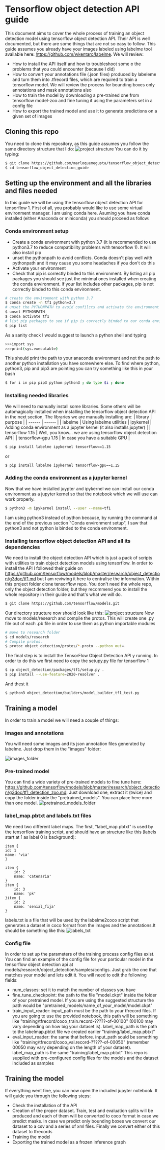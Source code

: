 
# Tensorflow object detection API guide

This document aims to cover the whole process of training an object detection model using tensorflow object detection API. Their API is well documented, but there are some things that are not so easy to follow. This guide assumes you already have your images labeled using labelme tool available here: https://github.com/wkentaro/labelme.
We will review:
  - How to install the API itself and how to troubleshoot some o the problems that you could encounter (because I did)
  - How to convert your annotations file (.json files) produced by labeleme and turn them into .tfrecord files, which are required to train a tensorflow model. We will review the process for bounding boxes only annotations and mask annotations also
  - How to train the model by downloading a pre-trained one from tensorflow model-zoo and fine tuning it using the parameters set in a config file
  - How to export the trained model and use it to generate predictions on a given set of images
    

## Cloning this repo
You need to clone this repository, as this guide assumes you follow the same directory structure that I do:
![project structure](https://github.com/marloquemegusta/tensorflow_object_detection_guide/blob/master/project_structure.PNG?raw=true)
You can do it by typing:
```sh
$ git clone https://github.com/marloquemegusta/tensorflow_object_detection_guide.git
$ cd tensorflow_object_detection_guide
```

##  Setting up the environment and all the libraries and files needed
In this guide we will be using the tensorflow object detection API for tensorflow 1.
First of all, you probably would like to use some virtual environment manager. I am using conda here. Asuming you have conda installed (either Anaconda or miniconda) you should proceed as follow:
### Conda environment setup
- Create a conda environment with python 3.7 (it is recommended to use python3.7 to reduce compatibility problems with tensorflow 1). It will also install pip 
- unset the pythonpath to avoid conflicts. Conda doesn't play well with pythonpath and it may cause you some headaches if you don't do this
- Activate your environment
- Check that pip is correctly binded to this environment. By listing all pip packages you should see just the minimal ones installed when creating the conda environment. If your list includes other packages, pip is not correctly binded to this conda environment.
```sh
# create the environment with python 3.7
$ conda create -n tf1 python=3.7
# unset the PYTHONPATH to avoid confilcts and activate the environment
$ unset PYTHONPATH
$ conda activate tf1
# list pip packages to see if pip is correctly binded to our conda environment
$ pip list
```
As a sanity check I would suggest to launch a python shell and typing
```sh
>>>import sys
>>>print(sys.executable)
```
This should print the path to your anaconda environment and not the path to another python installation you have somewhere else.
To find where python, python3, pip and pip3 are pointing you can try something like this in your bash
```sh
$ for i in pip pip3 python python3 ; do type $i ; done
```
### Installing needed libraries
We will need to manually install some libraries. Some others will be automagically installed when installing the tensorflow object detection API in the next section. The libraries we are manually installing are:
| library | purpose |
| ------ | ------ |
| labelme |  Using labelme utilities
| ipykernel | Adding conda environment as a jupyter kernel (it also installs jupyter) |
| tensorflow 1.15 | Well, you know... we are using tensorflow object detection API |
| tensorflow-gpu 1.15 | In case you have a suitable GPU |

```sh
$ pip install labelme ipykernel tensorflow==1.15
```
or
```sh
$ pip install labelme ipykernel tensorflow-gpu==1.15
```


### Adding the conda environment as a jupyter kernel
Now that we have installed juypter and ipykernel we can install our conda environment as a jupyter kernel so that the notebook which we will use can work properly.
```sh
$ python3 -m ipykernel install --user --name=tf1
```
I am using python3 instead of python because, by running the command at the end of the previous section "Conda environment setup", I saw that python3 and not python is binded to the conda environment.

### Installing tensorflow object detection API and all its dependencies
We need to install the object detection API which is just a pack of scripts with utilities to train object detection models using tensorflow. In order to install the API I followed their guide on https://github.com/tensorflow/models/blob/master/research/object_detection/g3doc/tf1.md but I am reviwing it here to centralise the information.
Within this project folder clone tensorflow repo. You don't need the whole repo, only the object detection folder, but they recommend you to install the whole repository in their guide and that's what we will do.
```sh
$ git clone https://github.com/tensorflow/models.git
```
Our directory structure now should look like this:
![project structure](https://github.com/marloquemegusta/tensorflow_object_detection_guide/blob/master/project_structure_with_models_folder.PNG?raw=true)
Now move to models/research  and compile the protos. This will create one .py file out of each .pb file in order to use them as python importable modules
```sh
# move to research folder
$ cd models/research
# Compile protos.
$ protoc object_detection/protos/*.proto --python_out=.
```

The final step is to install the TensorFlow Object Detection API y running. In order to do this we first need to copy the setupy.py file for tensorflow 1
```sh
$ cp object_detection/packages/tf1/setup.py .
$ pip install --use-feature=2020-resolver .
```
And thest it
```sh
$ python3 object_detection/builders/model_builder_tf1_test.py
```

## Training a model
In order to train a model we will need a couple of things:
### images and annotations
You will need some images and its json annotation files generated by labelme. Just drop them in the "images" folder:

![images_folder](https://github.com/marloquemegusta/tensorflow_object_detection_guide/blob/master/images_folder_beginning.PNG?raw=true)
### Pre-trained model
You can find a wide variety of pre-trained models to fine tune here: https://github.com/tensorflow/models/blob/master/research/object_detection/g3doc/tf1_detection_zoo.md.
Just download one, extract it (twice) and copy the folder inside the "pretrained_models". You can place here more than one model.
![pretrained_models_folder](https://github.com/marloquemegusta/tensorflow_object_detection_guide/blob/master/pretrained_models_folder.PNG?raw=true)
### label_map.pbtxt and labels.txt files
We need two different label maps. The first, "label_map.pbtxt" is used by the tensorflow training script, and should have an structure like this (labels start at 1 as label 0 is background):

    item {
    id: 1
    name: 'via'
    }
    
    item {
        id: 2
        name: 'catenaria'
    }
    item {
        id: 3
        name: 'pk'
    }item {
        id: 2
        name: 'senial_fija'
    }
    
labels.txt is a file that will be used by the labelme2coco script that generates a dataset in coco format from the images and the annotations.It should be something like this:
![labels_txt](https://github.com/marloquemegusta/tensorflow_object_detection_guide/blob/master/labels_txt.PNG?raw=true)
### Config file
In order to set up the parameters of the training process config files exist. You can find an example of the config file for your particular model in the tensorflow object detection api at models/research/object_detection/samples/configs. Just grab the one that matches your model and lets edit it.
You will need to edit the following fields:
- num_classes: set it to match the number of classes you have
- fine_tune_checkpoint: the path to the file "model.ckpt" inside the folder of your pretrained model. If you are using the suggested structure the path would be "pretrained_models/name_of_your_model/model.ckpt"
- train_input_reader: input_path must be the path to your tfrecord files. If you are going to use the provided notebook, this path will be something like "training/tfrecord/coco_train.record-?????-of-00100" (00100 may vary depending on how big your dataset is). label_map_path is the path to the labelmap.pbtxt file we created earlier "training/label_map.pbtxt"
- eval_input_reader: the same that before. input_path sould be something like "training/tfrecord/coco_val.record-?????-of-00050" (remember 00050 may vary depending on the length of your dataset). label_map_path is the same "training/label_map.pbtxt"
This repo is supplied with pre-configured config files for the models and the dataset included as samples

## Training the model
If everything went fine, you can now open the included jupyter notebook. It will guide you through the following steps:
- Check the installation of the API
- Creation of the proper dataset. Train, test and evaluation splits will be produced and each of them will be converted to coco format in case we predict masks. In case we predict only bounding boxes we convert our dataset to a csv and a series of xml files. Finally we convert either of this dataset to tfrecords
- Training the model
- Exporting the trained model as a frozen inference graph
